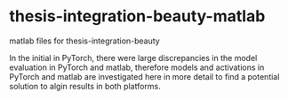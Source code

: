 # thesis-integration-beauty-matlab
matlab files for thesis-integration-beauty

In the initial in PyTorch, there were large discrepancies in the model evaluation in PyTorch and matlab, therefore models and activations in PyTorch and matlab are investigated here in more detail to find a potential solution to algin results in both platforms.
